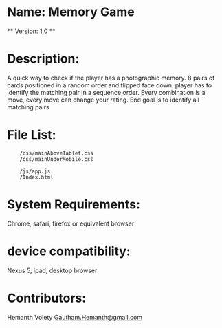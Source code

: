 # Name: Memory Game
** Version: 1.0 **

# Description:
A quick way to check if the player has a photographic memory.
8 pairs of cards positioned in a random order and flipped face down.
player has to identify the matching pair in a sequence order. 
Every combination is a move, every move can change your rating. End goal is to identify all matching pairs


# File List:
        /css/mainAboveTablet.css
        /css/mainUnderMobile.css

        /js/app.js
        /Index.html

# System Requirements: 
Chrome, safari, firefox or equivalent browser

# device compatibility:
Nexus 5, ipad, desktop browser

# Contributors:
Hemanth Volety <Gautham.Hemanth@gmail.com>


